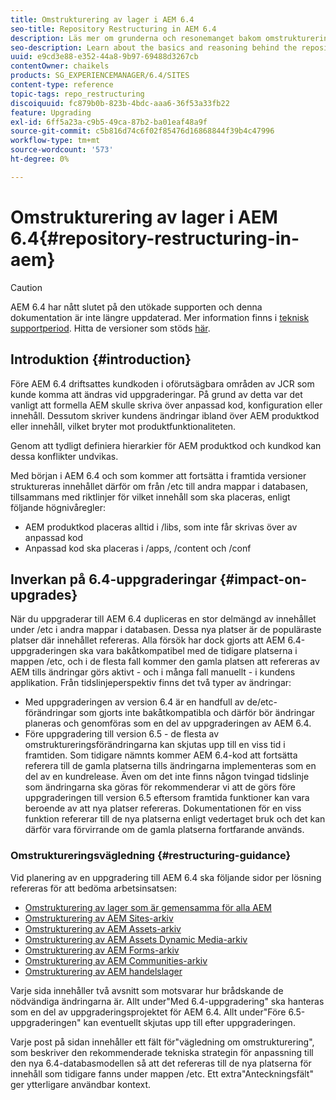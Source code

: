 ```yaml
---
title: Omstrukturering av lager i AEM 6.4
seo-title: Repository Restructuring in AEM 6.4
description: Läs mer om grunderna och resonemanget bakom omstruktureringen av databasen i AEM 6.4
seo-description: Learn about the basics and reasoning behind the repository restructuring in AEM 6.4
uuid: e9cd3e88-e352-44a8-9b97-69488d3267cb
contentOwner: chaikels
products: SG_EXPERIENCEMANAGER/6.4/SITES
content-type: reference
topic-tags: repo_restructuring
discoiquuid: fc879b0b-823b-4bdc-aaa6-36f53a33fb22
feature: Upgrading
exl-id: 6ff5a23a-c9b5-49ca-87b2-ba01eaf48a9f
source-git-commit: c5b816d74c6f02f85476d16868844f39b4c47996
workflow-type: tm+mt
source-wordcount: '573'
ht-degree: 0%

---
```


# Omstrukturering av lager i AEM 6.4{#repository-restructuring-in-aem}

>[!CAUTION]
>
>AEM 6.4 har nått slutet på den utökade supporten och denna dokumentation är inte längre uppdaterad. Mer information finns i [teknisk supportperiod](https://helpx.adobe.com/support/programs/eol-matrix.html). Hitta de versioner som stöds [här](https://experienceleague.adobe.com/docs/).

## Introduktion {#introduction}

Före AEM 6.4 driftsattes kundkoden i oförutsägbara områden av JCR som kunde komma att ändras vid uppgraderingar. På grund av detta var det vanligt att formella AEM skulle skriva över anpassad kod, konfiguration eller innehåll. Dessutom skriver kundens ändringar ibland över AEM produktkod eller innehåll, vilket bryter mot produktfunktionaliteten.

Genom att tydligt definiera hierarkier för AEM produktkod och kundkod kan dessa konflikter undvikas.

Med början i AEM 6.4 och som kommer att fortsätta i framtida versioner struktureras innehållet därför om från /etc till andra mappar i databasen, tillsammans med riktlinjer för vilket innehåll som ska placeras, enligt följande högnivåregler:

* AEM produktkod placeras alltid i /libs, som inte får skrivas över av anpassad kod
* Anpassad kod ska placeras i /apps, /content och /conf

## Inverkan på 6.4-uppgraderingar {#impact-on-upgrades}

När du uppgraderar till AEM 6.4 dupliceras en stor delmängd av innehållet under /etc i andra mappar i databasen. Dessa nya platser är de populäraste platser där innehållet refereras. Alla försök har dock gjorts att AEM 6.4-uppgraderingen ska vara bakåtkompatibel med de tidigare platserna i mappen /etc, och i de flesta fall kommer den gamla platsen att refereras av AEM tills ändringar görs aktivt - och i många fall manuellt - i kundens applikation. Från tidslinjeperspektiv finns det två typer av ändringar:

* Med uppgraderingen av version 6.4 är en handfull av de/etc-förändringar som gjorts inte bakåtkompatibla och därför bör ändringar planeras och genomföras som en del av uppgraderingen av AEM 6.4.
* Före uppgradering till version 6.5 - de flesta av omstruktureringsförändringarna kan skjutas upp till en viss tid i framtiden. Som tidigare nämnts kommer AEM 6.4-kod att fortsätta referera till de gamla platserna tills ändringarna implementeras som en del av en kundrelease. Även om det inte finns någon tvingad tidslinje som ändringarna ska göras för rekommenderar vi att de görs före uppgraderingen till version 6.5 eftersom framtida funktioner kan vara beroende av att nya platser refereras. Dokumentationen för en viss funktion refererar till de nya platserna enligt vedertaget bruk och det kan därför vara förvirrande om de gamla platserna fortfarande används.

### Omstruktureringsvägledning {#restructuring-guidance}

Vid planering av en uppgradering till AEM 6.4 ska följande sidor per lösning refereras för att bedöma arbetsinsatsen:

* [Omstrukturering av lager som är gemensamma för alla AEM](/help/sites-deploying/all-repository-restructuring-in-aem-6-4.md)
* [Omstrukturering av AEM Sites-arkiv](/help/sites-deploying/sites-repository-restructuring-in-aem-6-4.md)
* [Omstrukturering av AEM Assets-arkiv](https://experienceleague.adobe.com/docs/experience-manager-64/deploying/restructuring/repository-restructuring.html)
* [Omstrukturering av AEM Assets Dynamic Media-arkiv](/help/sites-deploying/dynamicmedia-repository-restructuring-in-aem-6-4.md)
* [Omstrukturering av AEM Forms-arkiv](/help/sites-deploying/forms-repository-restructuring-in-aem-6-4.md)
* [Omstrukturering av AEM Communities-arkiv](/help/sites-deploying/communities-repository-restructuring-in-aem-6-4.md)
* [Omstrukturering av AEM handelslager](/help/sites-deploying/ecommerce-repository-restructuring-in-aem-6-4.md)

Varje sida innehåller två avsnitt som motsvarar hur brådskande de nödvändiga ändringarna är. Allt under&quot;Med 6.4-uppgradering&quot; ska hanteras som en del av uppgraderingsprojektet för AEM 6.4. Allt under&quot;Före 6.5-uppgraderingen&quot; kan eventuellt skjutas upp till efter uppgraderingen.

Varje post på sidan innehåller ett fält för&quot;vägledning om omstrukturering&quot;, som beskriver den rekommenderade tekniska strategin för anpassning till den nya 6.4-databasmodellen så att det refereras till de nya platserna för innehåll som tidigare fanns under mappen /etc. Ett extra&quot;Anteckningsfält&quot; ger ytterligare användbar kontext.
